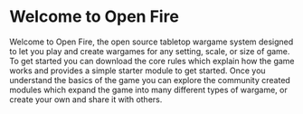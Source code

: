 # Welcome to Open Fire

Welcome to Open Fire, the open source tabletop wargame system designed to let you play and create wargames for any setting, scale, or size of game. To get started you can download the core rules which explain how the game works and provides a simple starter module to get started. Once you understand the basics of the game you can explore the community created modules which expand the game into many different types of wargame, or create your own and share it with others.
